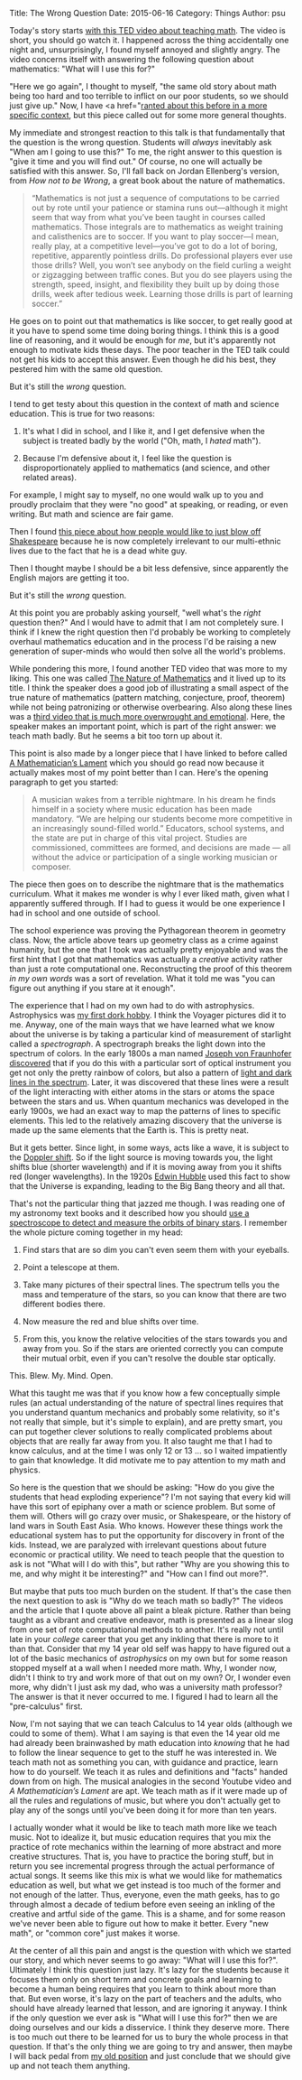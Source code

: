 Title: The Wrong Question
Date: 2015-06-16
Category: Things
Author: psu

Today's story starts <a href="https://www.youtube.com/watch?v=xyowJZxrtbg&ab_channel=TEDxTalks">with this TED video about teaching math</a>. The video is short, you should go watch it. I happened across the thing accidentally one night and, unsurprisingly, I found myself annoyed and slightly angry. The video concerns itself with answering the following question about mathematics: "What will I use this for?" 

"Here we go again", I thought to myself, "the same old story about math being too hard and too terrible to inflict on our poor students, so we should just give up." Now, I have <a href="<a href="http://mutable-states.com/math-is-hard-lets-just-quit.html">ranted about this before in a more specific context</a>, but this piece called out for some more general thoughts.

My immediate and strongest reaction to this talk is that fundamentally that the question is the wrong question. Students will *always* inevitably ask "When am I going to use this?" To me, the right answer to this question is "give it time and you will find out." Of course, no one will actually be satisfied with this answer. So, I'll fall back on Jordan Ellenberg's version, from *How not to be Wrong*, a great book about the nature of mathematics.

> “Mathematics is not just a sequence of computations to be carried out by rote until your patience or stamina runs out—although it might seem that way from what you’ve been taught in courses called mathematics. Those integrals are to mathematics as weight training and calisthenics are to soccer. If you want to play soccer—I mean, really play, at a competitive level—you’ve got to do a lot of boring, repetitive, apparently pointless drills. Do professional players ever use those drills? Well, you won’t see anybody on the field curling a weight or zigzagging between traffic cones. But you do see players using the strength, speed, insight, and flexibility they built up by doing those drills, week after tedious week. Learning those drills is part of learning soccer.”

He goes on to point out that mathematics is like soccer, to get really good at it you have to spend some time doing boring things. I think this is a good line of reasoning, and it would be enough for *me*, but it's apparently not enough to motivate kids these days. The poor teacher in the TED talk could not get his kids to accept this answer. Even though he did his best, they pestered him with the same old question.

But it's still the *wrong* question.

I tend to get testy about this question in the context of math and science education. This is true for two reasons:

1. It's what I did in school, and I like it, and I get defensive when the subject is treated badly by the world ("Oh, math, I *hated* math").

2. Because I'm defensive about it, I feel like the question is disproportionately applied to mathematics (and science, and other related areas).

For example, I might say to myself, no one would walk up to you and proudly proclaim that they were "no good" at speaking, or reading, or even writing. But math and science are fair game.

Then I found <a href="http://www.washingtonpost.com/blogs/answer-sheet/wp/2015/06/13/teacher-why-i-dont-want-to-assign-shakespeare-anymore-even-though-hes-in-the-common-core/?tid=pm_local_pop_b">this piece about how people would like to just blow off Shakespeare</a> because he is now completely irrelevant to our multi-ethnic lives due to the fact that he is a dead white guy.

Then I thought maybe I should be a bit less defensive, since apparently the English majors are getting it too.

But it's still the *wrong* question.

At this point you are probably asking yourself, "well what's the *right* question then?" And I would have to admit that I am not completely sure. I think if I knew the right question then I'd probably be working to completely overhaul mathematics education and in the process I'd be raising a new generation of super-minds who would then solve all the world's problems.

While pondering this more, I found another TED video that was more to my liking. This one was called <a href="https://www.youtube.com/watch?v=mQYeV4jjKPk&ab_channel=TEDxTalks">The Nature of Mathematics</a> and it lived up to its title. I think the speaker does a good job of illustrating a small aspect of the true nature of mathematics (pattern matching, conjecture, proof, theorem) while not being patronizing or otherwise overbearing. Also along these lines was a <a href="https://www.youtube.com/watch?v=9_G__QssNj4&ab_channel=TEDxTalks">third video that is much more overwrought and emotional</a>. Here, the speaker makes an important point, which is part of the right answer: we teach math badly. But he seems a bit too torn up about it.

This point is also made by a longer piece that I have linked to before called <a href="http://worrydream.com/refs/Lockhart-MathematiciansLament.pdf">A Mathematician’s Lament</a> which you should go read now because it actually makes most of my point better than I can. Here's the opening paragraph to get you started:

> A musician wakes from a terrible nightmare. In his dream he finds himself in a society where music education has been made mandatory. “We are helping our students become more competitive in an increasingly sound-filled world.” Educators, school systems, and the state are put in charge of this vital project. Studies are commissioned, committees are formed, and decisions are made — all without the advice or participation of a single working musician or composer.

The piece then goes on to describe the nightmare that is the mathematics curriculum. What it makes me wonder is why I ever liked math, given what I apparently suffered through. If I had to guess it would be one experience I had in school and one outside of school.

The school experience was proving the Pythagorean theorem in geometry class. Now, the article above tears up geometry class as a crime against humanity, but the one that I took was actually pretty enjoyable and was the first hint that I got that mathematics was actually a *creative* activity rather than just a rote computational one. Reconstructing the proof of this theorem *in my own words* was a sort of revelation. What it told me was "you can figure out anything if you stare at it enough".

The experience that I had on my own had to do with astrophysics. Astrophysics was <a href="http://mutable-states.com/a-telescope-in-the-city.html">my first dork hobby</a>. I think the Voyager pictures did it to me. Anyway, one of the main ways that we have learned what we know about the universe is by taking a particular kind of measurement of starlight called a *spectrograph*. A spectrograph breaks the light down into the spectrum of colors. In the early 1800s a man named <a href="https://en.wikipedia.org/wiki/Spectroscopy">Joseph von Fraunhofer discovered</a> that if you do this with a particular sort of optical instrument you get not only the pretty rainbow of colors, but also a pattern of <a href="https://en.wikipedia.org/wiki/Spectral_line">light and dark lines in the spectrum</a>. Later, it was discovered that these lines were a result of the light interacting with either atoms in the stars or atoms the space between the stars and us. When quantum mechanics was developed in the early 1900s, we had an exact way to map the patterns of lines to specific elements. This led to the relatively amazing discovery that the universe is made up the same elements that the Earth is. This is pretty neat.

But it gets better. Since light, in some ways, acts like a wave, it is subject to the <a href="https://en.wikipedia.org/wiki/Doppler_effect">Doppler shift</a>.  So if the light source is moving towards you, the light shifts blue (shorter wavelength) and if it is moving away from you it shifts red (longer wavelengths). In the 1920s <a href="https://en.wikipedia.org/wiki/Hubble%27s_law">Edwin Hubble</a> used this fact to show that the Universe is expanding, leading to the Big Bang theory and all that.

That's not the particular thing that jazzed me though. I was reading one of my astronomy text books and it described how you should <a href="https://en.wikipedia.org/wiki/Binary_star#Spectroscopic_binaries">use a spectroscope to detect and measure the orbits of binary stars</a>. I remember the whole picture coming together in my head:

1. Find stars that are so dim you can't even seem them with your eyeballs.

2. Point a telescope at them.

3. Take many pictures of their spectral lines. The spectrum tells you the mass and temperature of the stars, so you can know that there are two different bodies there.

4. Now measure the red and blue shifts over time.

5. From this, you know the relative velocities of the stars towards you and away from you. So if the stars are oriented correctly you can compute their mutual orbit, even if you can't resolve the double star optically.

This. Blew. My. Mind. Open. 

What this taught me was that if you know how a few conceptually simple rules (an actual understanding of the nature of spectral lines requires that you understand quantum mechanics and probably some relativity, so it's not really that simple, but it's simple to explain), and are pretty smart, you can put together clever solutions to really complicated problems about objects that are really far away from you. It also taught me that I had to know calculus, and at the time I was only 12 or 13 ... so I waited impatiently to gain that knowledge. It did motivate me to pay attention to my math and physics.

So here is the question that we should be asking: "How do you give the students that head exploding experience"? I'm not saying that every kid will have this sort of epiphany over a math or science problem. But some of them will. Others will go crazy over music, or Shakespeare, or the history of land wars in South East Asia. Who knows. However these things work the educational system has to put the opportunity for discovery in front of the kids. Instead, we are paralyzed with irrelevant questions about future economic or practical utility. We need to teach people that the question to ask is not "What will I do with this", but rather "Why are you showing this to me, and why might it be interesting?" and "How can I find out more?".

But maybe that puts too much burden on the student. If that's the case then the next question to ask is "Why do we teach math so badly?" The videos and the article that I quote above all paint a bleak picture. Rather than being taught as a vibrant and creative endeavor, math is presented as a linear slog from one set of rote computational methods to another. It's really not until late in your *college* career that you get any inkling that there is more to it than that. Consider that my 14 year old self was happy to have figured out a lot of the basic mechanics of *astrophysics* on my own but for some reason stopped myself at a wall when I needed more math. Why, I wonder now, didn't I think to try and work more of that out on my own? Or, I wonder even more, why didn't I just ask my dad, who was a university math professor? The answer is that it never occurred to me. I figured I had to learn all the "pre-calculus" first. 

Now, I'm not saying that we can teach Calculus to 14 year olds (although we could to some of them). What I am saying is that even the 14 year old me had already been brainwashed by math education into *knowing* that he had to follow the linear sequence to get to the stuff he was interested in. We teach math not as something you can, with guidance and practice, learn how to do yourself. We teach it as rules and definitions and "facts" handed down from on high. The musical analogies in the second Youtube video and *A Mathematician’s Lament* are apt. We teach math as if it were made up of all the rules and regulations of music, but where you don't actually get to play any of the songs until you've been doing it for more than ten years.

I actually wonder what it would be like to teach math more like we teach music. Not to idealize it, but music education requires that you mix the practice of rote mechanics within the learning of more abstract and more creative structures. That is, you have to practice the boring stuff, but in return you see incremental progress through the actual performance of actual songs. It seems like this mix is what we would like for mathematics education as well, but what we get instead is too much of the former and not enough of the latter. Thus, everyone, even the math geeks, has to go through almost a decade of tedium before even seeing an inkling of the creative and artful side of the game. This is a shame, and for some reason we've never been able to figure out how to make it better. Every "new math", or "common core" just makes it worse.

At the center of all this pain and angst is the question with which we started our story, and which never seems to go away: "What will I use this for?". Ultimately I think this question just lazy. It's lazy for the students because it focuses them only on short term and concrete goals and learning to become a human being requires that you learn to think about more than that. But even worse, it's lazy on the part of teachers and the adults, who should have already learned that lesson, and are ignoring it anyway. I think if the only question we ever ask is "What will I use this for?" then we are doing ourselves and our kids a disservice. I think they deserve more. There is too much out there to be learned for us to bury the whole process in that question. If that's the only thing we are going to try and answer, then maybe I will back pedal from <a href="http://mutable-states.com/math-is-hard-lets-just-quit.html">my old position</a> and just conclude that we should give up and not teach them anything.


